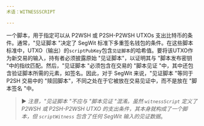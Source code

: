 ```yaml
---
术语：WITNESSSCRIPT

---
```

一个脚本，用于指定可以从 P2WSH 或 P2SH-P2WSH UTXOs 支出比特币的条件。通常，"见证脚本 "决定了 SegWit 标准下多重签名钱包的条件。在这些脚本标准中，UTXO（输出）的`scriptPubKey`包含`见证脚本`的哈希值。要将该UTXO作为新交易的输入，持有者必须披露原始 "见证脚本"，以证明其与 "脚本发布密钥 "中的指纹匹配。然后，"见证脚本 "必须包含在交易的 "脚本见证 "中，其中还包含验证脚本所需的元素，如签名。因此，对于 SegWit 来说，"见证脚本 "等同于 P2SH 交易中的 "赎回脚本"，不同之处在于它被放在交易见证中，而不是放在 "脚本签名 "中。

> ► *注意，"见证脚本 "不应与 "脚本见证 "混淆。虽然 `witnessScript` 定义了 P2WSH 或 P2SH-P2WSH UTXO 的支出条件，其本身就构成了一个脚本，但 `scriptWitness` 包含了任何 SegWit 输入的见证数据*。